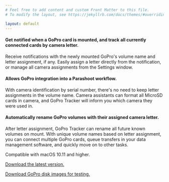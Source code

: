 ```yaml
---
# Feel free to add content and custom Front Matter to this file.
# To modify the layout, see https://jekyllrb.com/docs/themes/#overriding-theme-defaults

layout: default
---
```

#### Get notified when a GoPro card is mounted, and track all currently connected cards by camera letter.
Receive notifications with the newly mounted GoPro's volume name and letter assignment, if any. Easily assign a letter directly from the notification, or manage all camera assignments from the Settings window. 

#### Allows GoPro integration into a Parashoot workflow.
With camera identification by serial number, there's no need to keep letter assignments in the volume name. Camera assistants can format all MicroSD cards in camera, and GoPro Tracker will inform you which camera they were used in.

#### Automatically rename GoPro volumes with their assigned camera letter.
After letter assignment, GoPro Tracker can rename all future known volumes on mount. With unique volume names based on letter assignment, you can connect multiple GoPro cards, queue transfers in your data management software, and quickly move on to other tasks. 


Compatible with macOS 10.11 and higher.


[Download the latest version.](https://goproupdates.dhurd.com/GoPro_Tracker.dmg)

[Download GoPro disk images for testing.](https://goproupdates.dhurd.com/GoPro_Disk_Images.zip)
